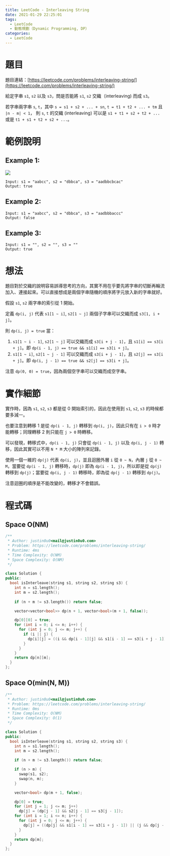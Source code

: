 ```yaml
---
title: LeetCode - Interleaving String
date: 2021-01-29 22:25:01
tags:
  - LeetCode
  - 動態規劃（Dynamic Programming, DP）
categories:
  - LeetCode
---
```


# 題目

題目連結：[https://leetcode.com/problems/interleaving-string/](https://leetcode.com/problems/interleaving-string/)

給定字串 `s1`, `s2` 以及 `s3`，問是否能將 `s1`, `s2` 交織（interleaving) 而成 `s3`。

若字串兩字串 `s`, `t`，其中 `s = s1 + s2 + ... + sn`, `t = t1 + t2 + ... + tm` 且 `|n - m| < 1`，
則 `s`, `t` 的交織 (interleaving) 可以是 `s1 + t1 + s2 + t2 + ...` 或是 `t1 + s1 + t2 + s2 + ...`。

# 範例說明

## Example 1:

![](https://assets.leetcode.com/uploads/2020/09/02/interleave.jpg)

```
Input: s1 = "aabcc", s2 = "dbbca", s3 = "aadbbcbcac"
Output: true
```

<!-- More -->

## Example 2:

```
Input: s1 = "aabcc", s2 = "dbbca", s3 = "aadbbbaccc"
Output: false
```

## Example 3:

```
Input: s1 = "", s2 = "", s3 = ""
Output: true
```

# 想法

題目對於交織的說明容易誤導思考的方向，其實不用在乎要先將字串的切斷再輪流加入、連接起來。可以直接想成是兩個字串隨機的順序將字元放入新的字串就好。

假設 `s1`, `s2` 兩字串的索引從 1 開始。

定義 `dp(i, j)` 代表 `s1[1 ~ i]`, `s2[1 ~ j]` 兩個子字串可以交織而成 `s3[1, i + j]`。

則 `dp(i, j) = true` 當：
1. `s1[1 ~ i - 1]`, `s2[1 ~ j]` 可以交織而成 `s3[i + j - 1]`，且 `s1[i] == s3[i + j]`。即 `dp(i - 1, j) == true && s1[i] == s3[i + j]`。
2. `s1[1 ~ i]`, `s2[1 ~ j - 1]` 可以交織而成 `s3[i + j - 1]`，且 `s2[j] == s3[i + j]`。即 `dp(i, j - 1) == true && s2[j] == s3[i + j]`。

注意 `dp(0, 0) = true`，因為兩個空字串可以交織而成空字串。

# 實作細節

實作時，因為 `s1`, `s2`, `s3` 都是從 0 開始索引的，因此在使用到 `s1`, `s2`, `s3` 的時候都要多減一。

也要注意到轉移 1 是從 `dp(i - 1, j)` 轉移到 `dp(i, j)`，因此只有在 `i > 0` 時才能轉移；同理轉移 2 則只能在 `j > 0` 時轉移。

可以發現，轉移式中，`dp(i - 1, j)` 只會從 `dp(i - 1, j)` 以及 `dp(i, j - 1)` 轉移，因此其實可以不用 `N * M` 大小的陣列來記錄。

使用一個一維的 `dp(j)` 代表 `dp(i, j)`，並且迴圈外層 `i` 從 `0 ~ N`，內層 `j` 從 `0 ~ M`，當要從 `dp(i - 1, j)` 轉移時，`dp(j)` 即為 `dp(i - 1, j)`，所以即是從 `dp(j)` 轉移到 `dp(j)`；當要從 `dp(i, j - 1)` 轉移時，即為從 `dp(j - 1)` 轉移到 `dp(j)`。

注意迴圈的順序是不能改變的，轉移才不會錯誤。

# 程式碼

## Space O(NM)

```cpp
/**
 * Author: justin0u0<mail@justin0u0.com>
 * Problem: https://leetcode.com/problems/interleaving-string/
 * Runtime: 4ms
 * Time Complexity: O(NM)
 * Space Complexity: O(NM)
 */

class Solution {
public:
  bool isInterleave(string s1, string s2, string s3) {
    int n = s1.length();
    int m = s2.length();
    
    if (n + m != s3.length()) return false;

    vector<vector<bool>> dp(n + 1, vector<bool>(m + 1, false));

    dp[0][0] = true;
    for (int i = 0; i <= n; i++) {
      for (int j = 0; j <= m; j++) {
        if (i || j) {
          dp[i][j] = ((i && dp[i - 1][j] && s1[i - 1] == s3[i + j - 1]) || (j && dp[i][j - 1] && s2[j - 1] == s3[i + j - 1]));
        }
      }
    }
    return dp[n][m];
  }
};

```

## Space O(min(N, M))

```cpp
/**
 * Author: justin0u0<mail@justin0u0.com>
 * Problem: https://leetcode.com/problems/interleaving-string/
 * Runtime: 0ms
 * Time Complexity: O(NM)
 * Space Complexity: O(1)
 */

class Solution {
public:
  bool isInterleave(string s1, string s2, string s3) {
    int n = s1.length();
    int m = s2.length();
    
    if (n + m != s3.length()) return false;

    if (n > m) {
      swap(s1, s2);
      swap(n, m);
    }

    vector<bool> dp(m + 1, false);

    dp[0] = true;
    for (int j = 1; j <= m; j++)
      dp[j] = (dp[j - 1] && s2[j - 1] == s3[j - 1]);
    for (int i = 1; i <= n; i++) {
      for (int j = 0; j <= m; j++) {
        dp[j] = ((dp[j] && s1[i - 1] == s3[i + j - 1]) || (j && dp[j - 1] && s2[j - 1] == s3[i + j - 1]));
      }
    }
    return dp[m];
  }
};

```
